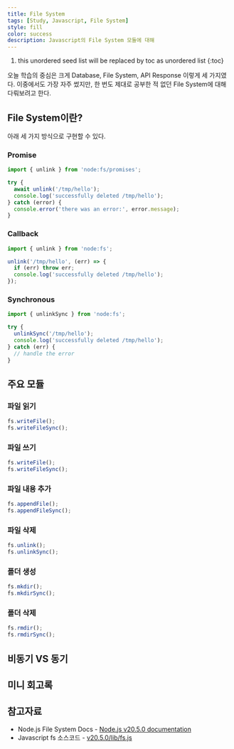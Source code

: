 ```yaml
---
title: File System
tags: [Study, Javascript, File System]
style: fill
color: success
description: Javascript의 File System 모듈에 대해
---
```


1. this unordered seed list will be replaced by toc as unordered list
{:toc}

오늘 학습의 중심은 크게 Database, File System, API Response 이렇게 세 가지였다. 이중에서도 가장 자주 썼지만, 한 번도 제대로 공부한 적 없던 File System에 대해 다뤄보려고 한다.

## File System이란?

아래 세 가지 방식으로 구현할 수 있다.
### Promise
```javascript
import { unlink } from 'node:fs/promises';

try {
  await unlink('/tmp/hello');
  console.log('successfully deleted /tmp/hello');
} catch (error) {
  console.error('there was an error:', error.message);
}
```

### Callback
```javascript
import { unlink } from 'node:fs';

unlink('/tmp/hello', (err) => {
  if (err) throw err;
  console.log('successfully deleted /tmp/hello');
});
```

### Synchronous
```javascript
import { unlinkSync } from 'node:fs';

try {
  unlinkSync('/tmp/hello');
  console.log('successfully deleted /tmp/hello');
} catch (err) {
  // handle the error
}
```

## 주요 모듈

### 파일 읽기
```javascript
fs.writeFile();
fs.writeFileSync();
```

### 파일 쓰기
```javascript
fs.writeFile();
fs.writeFileSync();
```

### 파일 내용 추가
```javascript
fs.appendFile();
fs.appendFileSync();
```

### 파일 삭제
```javascript
fs.unlink();
fs.unlinkSync();
```

### 폴더 생성
```javascript
fs.mkdir();
fs.mkdirSync();
```

### 폴더 삭제
```javascript
fs.rmdir();
fs.rmdirSync();
```

## 비동기 VS 동기

## 미니 회고록

## 참고자료
- Node.js File System Docs - [Node.js v20.5.0 documentation](https://nodejs.org/api/fs.html)
- Javascript fs 소스코드 - [v20.5.0/lib/fs.js](https://github.com/nodejs/node/blob/v20.5.0/lib/fs.js#L224)